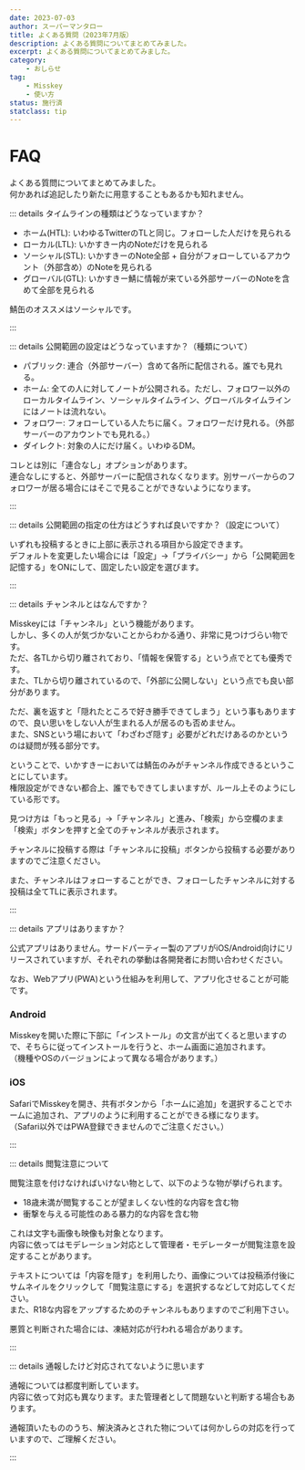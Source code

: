 ```yaml
---
date: 2023-07-03
author: スーパーマンタロー
title: よくある質問（2023年7月版）
description: よくある質問についてまとめてみました。
excerpt: よくある質問についてまとめてみました。
category:
    - おしらせ
tag:
    - Misskey
    - 使い方
status: 施行済
statclass: tip
---
```


# FAQ

よくある質問についてまとめてみました。  
何かあれば追記したり新たに用意することもあるかも知れません。

::: details タイムラインの種類はどうなっていますか？

- ホーム(HTL): いわゆるTwitterのTLと同じ。フォローした人だけを見られる
- ローカル(LTL): いかすきー内のNoteだけを見られる
- ソーシャル(STL): いかすきーのNote全部 + 自分がフォローしているアカウント（外部含め）のNoteを見られる
- グローバル(GTL): いかすきー鯖に情報が来ている外部サーバーのNoteを含めて全部を見られる

鯖缶のオススメはソーシャルです。

:::

::: details 公開範囲の設定はどうなっていますか？（種類について）

- パブリック: 連合（外部サーバー）含めて各所に配信される。誰でも見れる。
- ホーム: 全ての人に対してノートが公開される。ただし、フォロワー以外のローカルタイムライン、ソーシャルタイムライン、グローバルタイムラインにはノートは流れない。
- フォロワー: フォローしている人たちに届く。フォロワーだけ見れる。（外部サーバーのアカウントでも見れる。）
- ダイレクト: 対象の人にだけ届く。いわゆるDM。

コレとは別に「連合なし」オプションがあります。  
連合なしにすると、外部サーバーに配信されなくなります。別サーバーからのフォロワーが居る場合にはそこで見ることができないようになります。

:::

::: details 公開範囲の指定の仕方はどうすれば良いですか？（設定について）

いずれも投稿するときに上部に表示される項目から設定できます。  
デフォルトを変更したい場合には「設定」→「プライバシー」から「公開範囲を記憶する」をONにして、固定したい設定を選びます。

:::

::: details チャンネルとはなんですか？

Misskeyには「チャンネル」という機能があります。  
しかし、多くの人が気づかないことからわかる通り、非常に見つけづらい物です。  
ただ、各TLから切り離されており、「情報を保管する」という点でとても優秀です。  
また、TLから切り離されているので、「外部に公開しない」という点でも良い部分があります。

ただ、裏を返すと「隠れたところで好き勝手できてしまう」という事もありますので、良い思いをしない人が生まれる人が居るのも否めません。  
また、SNSという場において「わざわざ隠す」必要がどれだけあるのかというのは疑問が残る部分です。

ということで、いかすきーにおいては鯖缶のみがチャンネル作成できるということにしています。  
権限設定ができない都合上、誰でもできてしまいますが、ルール上そのようにしている形です。

見つけ方は「もっと見る」→「チャンネル」と進み、「検索」から空欄のまま「検索」ボタンを押すと全てのチャンネルが表示されます。

チャンネルに投稿する際は「チャンネルに投稿」ボタンから投稿する必要がありますのでご注意ください。

また、チャンネルはフォローすることができ、フォローしたチャンネルに対する投稿は全てTLに表示されます。

:::

::: details アプリはありますか？

公式アプリはありません。サードパーティー製のアプリがiOS/Android向けにリリースされていますが、それぞれの挙動は各開発者にお問い合わせください。

なお、Webアプリ(PWA)という仕組みを利用して、アプリ化させることが可能です。

### Android

Misskeyを開いた際に下部に「インストール」の文言が出てくると思いますので、そちらに従ってインストールを行うと、ホーム画面に追加されます。  
（機種やOSのバージョンによって異なる場合があります。）

### iOS

SafariでMisskeyを開き、共有ボタンから「ホームに追加」を選択することでホームに追加され、アプリのように利用することができる様になります。  
（Safari以外ではPWA登録できませんのでご注意ください。）

:::

::: details 閲覧注意について

閲覧注意を付けなければいけない物として、以下のような物が挙げられます。

- 18歳未満が閲覧することが望ましくない性的な内容を含む物
- 衝撃を与える可能性のある暴力的な内容を含む物

これは文字も画像も映像も対象となります。  
内容に依ってはモデレーション対応として管理者・モデレーターが閲覧注意を設定することがあります。

テキストについては「内容を隠す」を利用したり、画像については投稿添付後にサムネイルをクリックして「閲覧注意にする」を選択するなどして対応してください。  
また、R18な内容をアップするためのチャンネルもありますのでご利用下さい。

悪質と判断された場合には、凍結対応が行われる場合があります。

:::

::: details 通報したけど対応されてないように思います

通報については都度判断しています。  
内容に依って対応も異なります。また管理者として問題ないと判断する場合もあります。

通報頂いたもののうち、解決済みとされた物については何かしらの対応を行っていますので、ご理解ください。

:::
